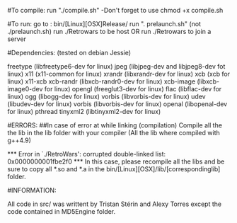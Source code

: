 #To compile:
run "./compile.sh"
	-Don't forget to use chmod +x compile.sh

#To run:
go to : bin/[Linux][OSX]Release/
run ". prelaunch.sh" (not ./prelaunch.sh)
run ./Retrowars <port> to be host
OR
run ./Retrowars <ip> <port> to join a server

#Dependencies: (tested on debian Jessie)

freetype (libfreetype6-dev for linux)
jpeg (libjpeg-dev and libjpeg8-dev fot linux)
x11 (x11-common for linux)
xrandr (libxrandr-dev for linux)
xcb	(xcb for linux)
x11-xcb
xcb-randr (libxcb-randr0-dev for linux)
xcb-image (libxcb-image0-dev for linux)
opengl (freeglut3-dev for linux)
flac (libflac-dev for linux)
ogg (libogg-dev for linux)
vorbis (libvorbis-dev for linux)
udev (libudev-dev for linux)
vorbis (libvorbis-dev for linux)
openal (libopenal-dev for linux)
pthread
tinyxml2 (libtinyxml2-dev for linux)

#ERRORS:
##In case of error at while linking (compilation)
Compile all the the lib in the lib folder with your compiler
(All the lib where compiled with g++4.9)


*** Error in `./RetroWars': corrupted double-linked list: 0x0000000001fbe2f0 ***
In this case, please recompile all the libs and be sure to copy all *.so and *.a in the bin/[Linux][OSX]/lib/[correspondinglib] folder.


#INFORMATION:

All code in src/ was writtent by Tristan Stérin and Alexy Torres except the code contained in MD5Engine folder.
